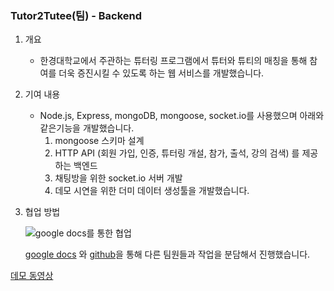 ### Tutor2Tutee(팀) - Backend
1. 개요

   - 한경대학교에서 주관하는 튜터링 프로그램에서 튜터와 튜티의 매칭을 통해 참여를 더욱 증진시킬 수 있도록 하는 웹 서비스를 개발했습니다.

2. 기여 내용

   - Node.js, Express, mongoDB, mongoose, socket.io를 사용했으며 아래와 같은기능을 개발했습니다.
     1. mongoose 스키마 설계
     2. HTTP API (회원 가입, 인증, 튜터링 개설, 참가, 출석, 강의 검색) 를 제공하는 백엔드
     3. 채팅방을 위한 socket.io 서버 개발
     4. 데모 시연을 위한 더미 데이터 생성툴을 개발했습니다.

3. 협업 방법

   ![google docs를 통한 협업](https://user-images.githubusercontent.com/23726218/118573518-ae8b5180-b7bd-11eb-9c27-ee547f1f72a2.png)

   [google docs](https://docs.google.com/spreadsheets/d/1Pe2ZcPZiRUYBfrYW3ZOcvmtuUUuG0Yn3Lkc-9folDto/edit#gid=0) 와 [github](https://github.com/WooSeob/pbl3-server-side)을 통해 다른 팀원들과 작업을 분담해서 진행했습니다.

[데모 동영상](https://www.youtube.com/watch?v=X0MH60IjdQc&t=493s)
